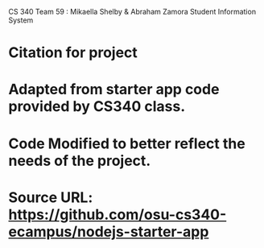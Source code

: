 CS 340
Team 59 : Mikaella Shelby & Abraham Zamora
Student Information System

# Citation for project
# Adapted from starter app code provided by CS340 class.
# Code Modified to better reflect the needs of the project.
# Source URL: https://github.com/osu-cs340-ecampus/nodejs-starter-app


